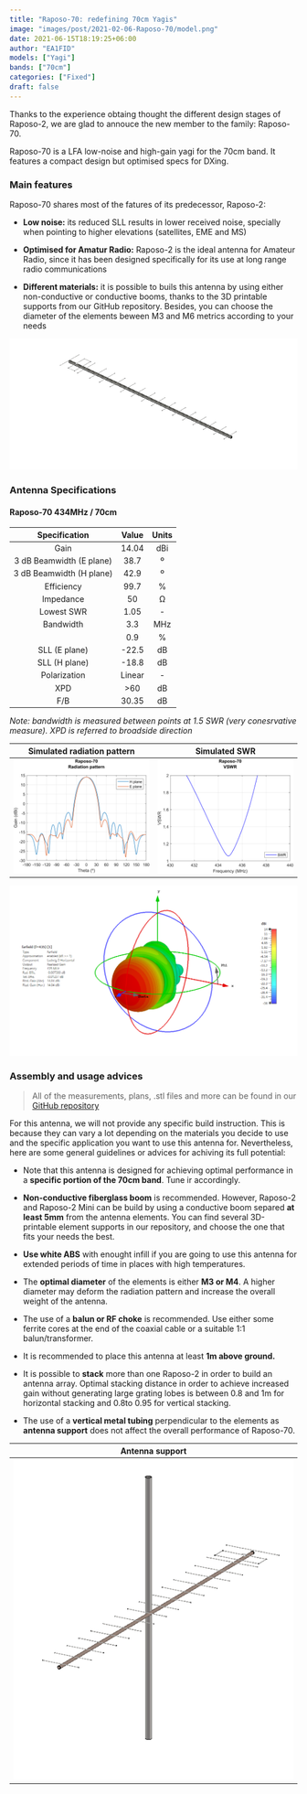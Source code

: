 ```yaml
---
title: "Raposo-70: redefining 70cm Yagis"
image: "images/post/2021-02-06-Raposo-70/model.png"
date: 2021-06-15T18:19:25+06:00
author: "EA1FID"
models: ["Yagi"]
bands: ["70cm"]
categories: ["Fixed"]
draft: false
---
```



Thanks to the experience obtaing thought the different design stages of Raposo-2, we are glad to annouce the new member to the family: Raposo-70.

Raposo-70 is a LFA low-noise and high-gain yagi for the 70cm band. It features a compact design but optimised specs for DXing.




### Main features

Raposo-70 shares most of the fatures of its predecessor, Raposo-2:

- **Low noise:** its reduced SLL results in lower received noise, specially when pointing to higher elevations (satellites, EME and MS)


- **Optimised for Amatur Radio:** Raposo-2 is the ideal antenna for Amateur Radio, since it has been designed specifically for its use at long range radio communications

- **Different materials:** it is possible to buils this antenna by using either non-conductive or conductive booms, thanks to the 3D printable supports from our GitHub repository. Besides, you can choose the diameter of the elements beween M3 and M6 metrics according to your needs

![](../../images/post/2021-02-06-Raposo-70/model.png)

### Antenna Specifications

#### Raposo-70 434MHz / 70cm

|           **Specification**           |  **Value** | **Units** |
|:------------------------:|:------:|:-----:|
|           Gain           |    14.04   |  dBi  |
| 3 dB Beamwidth (E plane) |    38.7    |   º   |
| 3 dB Beamwidth (H plane) |    42.9    |   º   |
|        Efficiency        |    99.7    |   %   |
|         Impedance        |    50      |   Ω   |
|        Lowest SWR        |    1.05    |   -   |
|         Bandwidth        |    3.3     |  MHz  |
|                          |    0.9     |   %   |
|       SLL (E plane)      |    -22.5   |   dB  |
|       SLL (H plane)      |    -18.8   |   dB  |
|       Polarization       |    Linear  |   -   |
|            XPD           |    >60     |   dB  |
|            F/B           |    30.35   |   dB  |

*Note: bandwidth is measured between points at 1.5 SWR (very conesrvative measure). XPD is referred to broadside direction*

Simulated radiation pattern | Simulated SWR
:-------------------------:|:-------------------------:
![](../../images/post/2021-02-06-Raposo-70/FF.png)  |  ![](../../images/post/2021-02-06-Raposo-70/SWR.png)

![](../../images/post/2021-02-06-Raposo-70/3D.png)



### Assembly and usage advices

>All of the measurements, plans, .stl files and more can be found in our [GitHub repository](https://github.com/pepassaco/FIDtennas)

For this antenna, we will not provide any specific build instruction. This is because they can vary a lot depending on the materials you decide to use and the specific application you want to use this antenna for. Nevertheless, here are some general guidelines or advices for achiving its full potential:

- Note that this antenna is designed for achieving optimal performance in a **specific portion of the 70cm band**. Tune ir accordingly.

- **Non-conductive fiberglass boom** is recommended. However, Raposo-2 and Raposo-2 Mini can be build by using a conductive boom separed **at least 5mm** from the antenna elements. You can find several 3D-printable element supports in our repository, and choose the one that fits your needs the best.

- **Use white ABS** with enought infill if you are going to use this antenna for extended periods of time in places with high temperatures.

- The **optimal diameter** of the elements is either **M3 or M4**. A higher diameter may deform the radiation pattern and increase the overall weight of the antenna.

- The use of a **balun or RF choke** is recommended. Use either some ferrite cores at the end of the coaxial cable or a suitable 1:1 balun/transformer.

- It is recommended to place this antenna at least **1m above ground.**

- It is possible to **stack** more than one Raposo-2 in order to build an antenna array. Optimal stacking distance in order to achieve increased gain without generating large grating lobes is between 0.8 and 1m for horizontal stacking and 0.8to 0.95 for vertical stacking.

- The use of a **vertical metal tubing** perpendicular to the elements as **antenna support** does not affect the overall performance of Raposo-70.

Antenna support	    |
:-------------------------:|
![](../../images/post/2021-02-06-Raposo-70/model_m.png)  |


